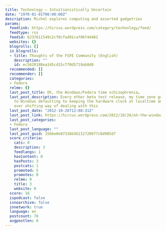 ```yaml
---
title: Technology – Intuitionistically Uncertain
date: "1970-01-01T00:00:00Z"
description: Michel explores computing and assorted gadgetries
params:
  feedlink: https://hircus.wordpress.com/category/technology/feed/
  feedtype: rss
  feedid: 6237611549c2cf0cfad91caf06f44482
  websites: {}
  blogrolls: []
  in_blogrolls:
  - title: Thoughts of the FSFE Community (English)
    description: ""
    id: ec5620188ea145cd15cff0d5719ab8d8
  recommended: []
  recommender: []
  categories:
  - Fedora
  relme: {}
  last_post_title: Oh, the Windows/Fedora time schizophrenia…
  last_post_description: Every other beta test release, my time zone goes askew, thanks
    to Windows defaulting to keeping the hardware clock at localtime and Linux kernel+userland’s
    ever shifting way of dealing with this
  last_post_date: "2012-10-26T12:08:31Z"
  last_post_link: https://hircus.wordpress.com/2012/10/26/oh-the-windowsfedora-time-schizophrenia/
  last_post_categories:
  - Fedora
  last_post_language: ""
  last_post_guid: 15bbe0e0733bb562127206f7c8d985d7
  score_criteria:
    cats: 0
    description: 3
    feedlangs: 1
    hasContent: 0
    hasPosts: 3
    postcats: 1
    promoted: 5
    promotes: 0
    relme: 0
    title: 3
    website: 0
  score: 16
  ispodcast: false
  isnoarchive: false
  innetwork: true
  language: en
  postcount: 78
  avgpostlen: 0
---
```

